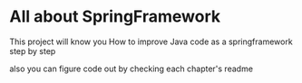 # All about SpringFramework

This project will know you How to improve Java code as a springframework step by step 

also you can figure code out by checking each chapter's readme

